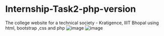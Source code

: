 # Internship-Task2-php-version
The college website for a technical society - Kratigence, IIIT Bhopal using html, bootstrap ,css and php
![image](https://user-images.githubusercontent.com/59372076/104573473-eef58a00-567a-11eb-8633-67d815175287.png)
![image](https://user-images.githubusercontent.com/59372076/104572634-ee102880-5679-11eb-98db-7a89ab74ae7e.png)


